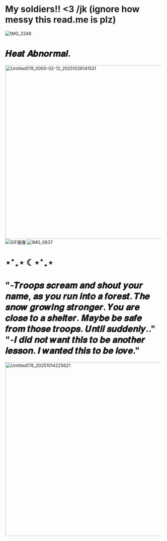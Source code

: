 
# My soldiers!! <3 /jk (ignore how messy this read.me is plz)

![IMG_2248](https://github.com/user-attachments/assets/984e5a66-2e6b-4a71-9d9f-d025ecf4c570)


#  𝑯𝒆𝒂𝒕 𝑨𝒃𝒏𝒐𝒓𝒎𝒂𝒍.

<img width="689" height="559" alt="Untitled178_0000-02-12_20251026141531" src="https://github.com/user-attachments/assets/8bf11fef-53c2-41d6-9f31-ba477e75dde7" />  ![GIF画像](https://github.com/user-attachments/assets/5d88dbc8-d599-430e-9daf-5777a541d913)
![IMG_0837](https://github.com/user-attachments/assets/8ca03bc5-1fa8-4249-ad90-83b6237d9790)


# ⋆⁺₊⋆ ☾⋆⁺₊⋆

# "-𝑻𝒓𝒐𝒐𝒑𝒔 𝒔𝒄𝒓𝒆𝒂𝒎 𝒂𝒏𝒅 𝒔𝒉𝒐𝒖𝒕 𝒚𝒐𝒖𝒓 𝒏𝒂𝒎𝒆, 𝒂𝒔 𝒚𝒐𝒖 𝒓𝒖𝒏 𝒊𝒏𝒕𝒐 𝒂 𝒇𝒐𝒓𝒆𝒔𝒕. 𝑻𝒉𝒆 𝒔𝒏𝒐𝒘 𝒈𝒓𝒐𝒘𝒊𝒏𝒈 𝒔𝒕𝒓𝒐𝒏𝒈𝒆𝒓. 𝒀𝒐𝒖 𝒂𝒓𝒆 𝒄𝒍𝒐𝒔𝒆 𝒕𝒐 𝒂 𝒔𝒉𝒆𝒍𝒕𝒆𝒓. 𝑴𝒂𝒚𝒃𝒆 𝒃𝒆 𝒔𝒂𝒇𝒆 𝒇𝒓𝒐𝒎 𝒕𝒉𝒐𝒔𝒆 𝒕𝒓𝒐𝒐𝒑𝒔. 𝑼𝒏𝒕𝒊𝒍 𝒔𝒖𝒅𝒅𝒆𝒏𝒍𝒚.."   "-𝑰 𝒅𝒊𝒅 𝒏𝒐𝒕 𝒘𝒂𝒏𝒕 𝒕𝒉𝒊𝒔 𝒕𝒐 𝒃𝒆 𝒂𝒏𝒐𝒕𝒉𝒆𝒓 𝒍𝒆𝒔𝒔𝒐𝒏. 𝑰 𝒘𝒂𝒏𝒕𝒆𝒅 𝒕𝒉𝒊𝒔 𝒕𝒐 𝒃𝒆 𝒍𝒐𝒗𝒆."

<img width="689" height="559" alt="Untitled178_20251014225621" src="https://github.com/user-attachments/assets/da1404d6-5060-4d71-ab82-dda5eb39e5a1" />


